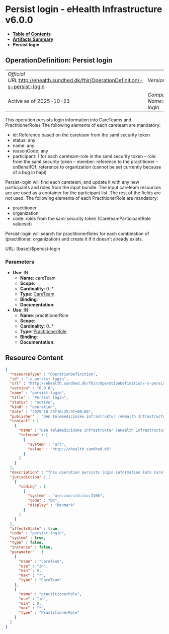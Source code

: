 # Persist login - eHealth Infrastructure v6.0.0

* [**Table of Contents**](toc.md)
* [**Artifacts Summary**](artifacts.md)
* **Persist login**

## OperationDefinition: Persist login 

| | |
| :--- | :--- |
| *Official URL*:http://ehealth.sundhed.dk/fhir/OperationDefinition/-s-persist-login | *Version*:6.0.0 |
| Active as of 2025-10-23 | *Computable Name*:persist-login |

 
This operation persists login information into CareTeams and PractitionerRoles The following elements of each careteam are mandatory: 
* id: Reference based on the careteam from the saml security token
* status: any
* name: any
* reasonCode: any
* participant: 1 for each careteam-role in the saml security token – role: from the saml security token – member: reference to the practitioner – onBehalfOf: reference to organization (cannot be set currently because of a bug in hapi)
 
Persist-login will find each careteam, and update it with any new participants and roles from the input bundle. The input careteam resources are are used as a container for the participant list. The rest of the fields are not used. The following elements of each PractitionerRole are mandatory: 
* practitioner
* organization
* code: roles from the saml security token (CareteamParticipantRole valueset)
 
Persist-login will search for practitionerRoles for each combination of (practitioner, organization) and create it if it doesn't already exists. 

URL: [base]/$persist-login

### Parameters

* **Use**: IN
  * **Name**: careTeam
  * **Scope**: 
  * **Cardinality**: 0..*
  * **Type**: [CareTeam](http://hl7.org/fhir/R4/careteam.html)
  * **Binding**: 
  * **Documentation**: 
* **Use**: IN
  * **Name**: practitionerRole
  * **Scope**: 
  * **Cardinality**: 0..*
  * **Type**: [PractitionerRole](http://hl7.org/fhir/R4/practitionerrole.html)
  * **Binding**: 
  * **Documentation**: 



## Resource Content

```json
{
  "resourceType" : "OperationDefinition",
  "id" : "-s-persist-login",
  "url" : "http://ehealth.sundhed.dk/fhir/OperationDefinition/-s-persist-login",
  "version" : "6.0.0",
  "name" : "persist-login",
  "title" : "Persist login",
  "status" : "active",
  "kind" : "operation",
  "date" : "2025-10-23T10:25:37+00:00",
  "publisher" : "Den telemedicinske infrastruktur (eHealth Infrastructure)",
  "contact" : [
    {
      "name" : "Den telemedicinske infrastruktur (eHealth Infrastructure)",
      "telecom" : [
        {
          "system" : "url",
          "value" : "http://ehealth.sundhed.dk"
        }
      ]
    }
  ],
  "description" : "This operation persists login information into CareTeams and PractitionerRoles\nThe following elements of each careteam are mandatory:\n- id: Reference based on the careteam from the saml security token\n- status: any\n- name: any\n- reasonCode: any\n- participant: 1 for each careteam-role in the saml security token\n-- role: from the saml security token\n-- member: reference to the practitioner\n-- onBehalfOf: reference to organization (cannot be set currently because of a bug in hapi)\n\nPersist-login will find each careteam, and update it with any new participants and roles from the input bundle.\nThe input careteam resources are are used as a container for the participant list. The rest of the fields are not used.\nThe following elements of each PractitionerRole are mandatory:\n- practitioner\n- organization\n- code: roles from the saml security token (CareteamParticipantRole valueset)\n\nPersist-login will search for practitionerRoles for each combination of (practitioner, organization) and create it if it doesn't already exists.",
  "jurisdiction" : [
    {
      "coding" : [
        {
          "system" : "urn:iso:std:iso:3166",
          "code" : "DK",
          "display" : "Denmark"
        }
      ]
    }
  ],
  "affectsState" : true,
  "code" : "persist-login",
  "system" : true,
  "type" : false,
  "instance" : false,
  "parameter" : [
    {
      "name" : "careTeam",
      "use" : "in",
      "min" : 0,
      "max" : "*",
      "type" : "CareTeam"
    },
    {
      "name" : "practitionerRole",
      "use" : "in",
      "min" : 0,
      "max" : "*",
      "type" : "PractitionerRole"
    }
  ]
}

```

